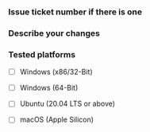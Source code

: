 ### Issue ticket number if there is one

### Describe your changes


### Tested platforms
- [ ] Windows (x86/32-Bit)
- [ ] Windows (64-Bit)
- [ ] Ubuntu (20.04 LTS or above)
- [ ] macOS (Apple Silicon)

